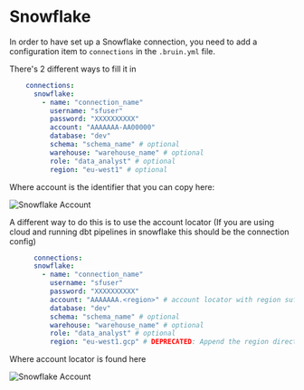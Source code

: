 # Snowflake

In order to have set up a Snowflake connection, you need to add a configuration item to `connections` in the `.bruin.yml` file.

There's 2 different ways to fill it in

```yaml
    connections:
      snowflake:
        - name: "connection_name"
          username: "sfuser"
          password: "XXXXXXXXXX"
          account: "AAAAAAA-AA00000"
          database: "dev"
          schema: "schema_name" # optional
          warehouse: "warehouse_name" # optional
          role: "data_analyst" # optional
          region: "eu-west1" # optional
```

Where account is the identifier that you can copy here:

![Snowflake Account](../public/snowflake.png)

A different way to do this is to use the account locator (If you are using cloud and running dbt pipelines in snowflake this should be the connection config)

```yaml
      connections:
      snowflake:
        - name: "connection_name"
          username: "sfuser"
          password: "XXXXXXXXXX"
          account: "AAAAAAA.<region>" # account locator with region suffix
          database: "dev"
          schema: "schema_name" # optional
          warehouse: "warehouse_name" # optional
          role: "data_analyst" # optional
          region: "eu-west1.gcp" # DEPRECATED: Append the region directly to the accountname, e.g., `account: "AAAAAAA.<region>"` or `account: "AAAAAAA.<region>.<platform>"`"`

```

Where account locator is found here 

![Snowflake Account](../public/snowflake2.png)





